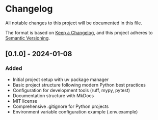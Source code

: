 # Changelog

All notable changes to this project will be documented in this file.

The format is based on [Keep a Changelog](https://keepachangelog.com/en/1.0.0/),
and this project adheres to [Semantic Versioning](https://semver.org/spec/v2.0.0.html).

## [0.1.0] - 2024-01-08

### Added
- Initial project setup with uv package manager
- Basic project structure following modern Python best practices
- Configuration for development tools (ruff, mypy, pytest)
- Documentation structure with MkDocs
- MIT license
- Comprehensive .gitignore for Python projects
- Environment variable configuration example (.env.example)